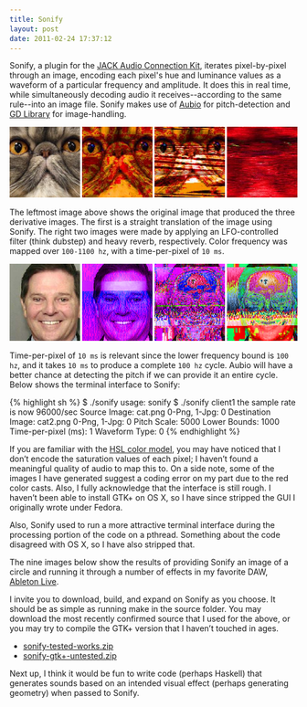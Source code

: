 ```yaml
---
title: Sonify
layout: post
date: 2011-02-24 17:37:12
---
```

Sonify, a plugin for the [JACK Audio Connection Kit](http://jackaudio.org/), iterates pixel-by-pixel through an image, encoding each pixel's hue and luminance values as a waveform of a particular frequency and amplitude. It does this in real time, while simultaneously decoding audio it receives--according to the same rule--into an image file. Sonify makes use of [Aubio](http://aubio.org/) for pitch-detection and [GD Library](http://www.libgd.org/Main_Page) for image-handling.

<img src="/i/tile2.png" alt="Sonified kittens" />

The leftmost image above shows the original image that produced the three derivative images. The first is a straight translation of the image using Sonify. The right two images were made by applying an LFO-controlled filter (think dubstep) and heavy reverb, respectively. Color frequency was mapped over `100-1100 hz`, with a time-per-pixel of `10 ms`.

<img src="/i/tile3.png" alt="Sonified faces" />

Time-per-pixel of `10 ms` is relevant since the lower frequency bound is `100 hz`, and it takes `10 ms` to produce a complete `100 hz` cycle. Aubio will have a better chance at detecting the pitch if we can provide it an entire cycle. Below shows the terminal interface to Sonify:

{% highlight sh %}
$ ./sonify
usage: sonify <name>
$ ./sonify client1
the sample rate is now 96000/sec
Source Image: cat.png
0-Png, 1-Jpg: 0
Destination Image: cat2.png
0-Png, 1-Jpg: 0
Pitch Scale: 5000
Lower Bounds: 1000
Time-per-pixel (ms): 1
Waveform Type: 0
{% endhighlight %}

If you are familiar with the [HSL color model](http://en.wikipedia.org/wiki/HSL_and_HSV), you may have noticed that I don’t encode the saturation values of each pixel; I haven’t found a meaningful quality of audio to map this to. On a side note, some of the images I have generated suggest a coding error on my part due to the red color casts. Also, I fully acknowledge that the interface is still rough. I haven’t been able to install GTK+ on OS X, so I have since stripped the GUI I originally wrote under Fedora.

Also, Sonify used to run a more attractive terminal interface during the processing portion of the code on a pthread. Something about the code disagreed with OS X, so I have also stripped that.

The nine images below show the results of providing Sonify an image of a circle and running it through a number of effects in my favorite DAW, [Ableton Live](http://www.ableton.com/).

I invite you to download, build, and expand on Sonify as you choose. It should be as simple as running make in the source folder. You may download the most recently confirmed source that I used for the above, or you may try to compile the GTK+ version that I haven’t touched in ages.
* [sonify-tested-works.zip](/f/sonify-tested-works.zip)
* [sonify-gtk+-untested.zip](/f/sonify-gtk+-untested.zip)

Next up, I think it would be fun to write code (perhaps Haskell) that generates sounds based on an intended visual effect (perhaps generating geometry) when passed to Sonify.
